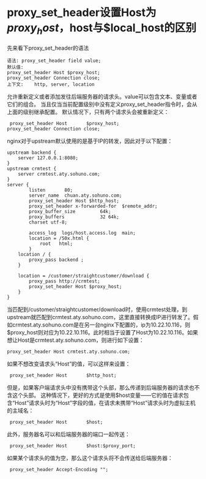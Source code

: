 # proxy_set_header设置Host为$proxy_host，$host与$local_host的区别

先来看下proxy_set_header的语法
```
语法:	proxy_set_header field value;
默认值:	
proxy_set_header Host $proxy_host;
proxy_set_header Connection close;
上下文:	http, server, location
```
允许重新定义或者添加发往后端服务器的请求头。value可以包含文本、变量或者它们的组合。 当且仅当当前配置级别中没有定义proxy_set_header指令时，会从上面的级别继承配置。 默认情况下，只有两个请求头会被重新定义：
```
 proxy_set_header Host       $proxy_host;
proxy_set_header Connection close;
```
nginx对于upstream默认使用的是基于IP的转发，因此对于以下配置：

 

```
upstream backend {  
    server 127.0.0.1:8080;  
}  
upstream crmtest {  
    server crmtest.aty.sohuno.com;  
}  
server {  
        listen       80;  
        server_name  chuan.aty.sohuno.com;  
        proxy_set_header Host $http_host;  
        proxy_set_header x-forwarded-for  $remote_addr;  
        proxy_buffer_size         64k;  
        proxy_buffers             32 64k;  
        charset utf-8;  
  
        access_log  logs/host.access.log  main;  
        location = /50x.html {  
            root   html;  
        }  
    location / {  
        proxy_pass backend ;  
    }  
          
    location = /customer/straightcustomer/download {  
        proxy_pass http://crmtest;  
        proxy_set_header Host $proxy_host;  
    }  
}  
```

当匹配到/customer/straightcustomer/download时，使用crmtest处理，到upstream就匹配到crmtest.aty.sohuno.com，这里直接转换成IP进行转发了。假如crmtest.aty.sohuno.com是在另一台nginx下配置的，ip为10.22.10.116，则$proxy_host则对应为10.22.10.116。此时相当于设置了Host为10.22.10.116。如果想让Host是crmtest.aty.sohuno.com，则进行如下设置：

 
```
proxy_set_header Host crmtest.aty.sohuno.com;
```
如果不想改变请求头“Host”的值，可以这样来设置：
```
 proxy_set_header Host       $http_host;
```
但是，如果客户端请求头中没有携带这个头部，那么传递到后端服务器的请求也不含这个头部。 这种情况下，更好的方式是使用$host变量——它的值在请求包含“Host”请求头时为“Host”字段的值，在请求未携带“Host”请求头时为虚拟主机的主域名：
```
 proxy_set_header Host       $host;
```
此外，服务器名可以和后端服务器的端口一起传送：
```
 proxy_set_header Host       $host:$proxy_port;
```
如果某个请求头的值为空，那么这个请求头将不会传送给后端服务器：
```
 proxy_set_header Accept-Encoding "";
```

